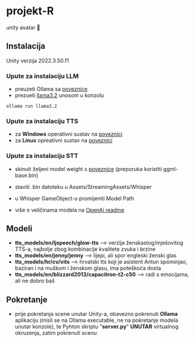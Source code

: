 # projekt-R
unity avatar 👾

## Instalacija
Unity verzija 2022.3.50.f1
### Upute za instalaciju LLM
* preuzeti Ollama sa [poveznice](https://ollama.com)
* prezueti [llama3.2](https://ollama.com/library/llama3.2) unosom u konzolu
```
ollama run llama3.2
```

### Upute za instalaciju TTS
* za **Windows** operativni sustav na [poveznici](https://youtu.be/zRaDe08cUIk?si=m4RBhnSUEjLjH-c0)
* za **Linux** opreativni sustav na [poveznici](https://github.com/coqui-ai/TTS?tab=readme-ov-file#installation)

### Upute za instalaciju STT
* skinuti željeni model weight s [poveznice](https://huggingface.co/ggerganov/whisper.cpp/tree/main) (preporuka koristiti ggml-base.bin)
* staviti .bin datoteku u Assets/StreamingAssets/Whisper 
* u Whisper GameObject-u promijeniti Model Path

* više o veličinama modela na [OpenAi readme](https://github.com/openai/whisper#available-models-and-languages)

## Modeli
* **tts_models/en/ljspeech/glow-tts** --> verzija ženskastog/mješovitog TTS-a, najbolje zbog kombinacije kvalitete zvuka i brzine
* **tts_models/en/jenny/jenny** --> lijepi, ali spor engleski ženski glas
* **tts_models/hr/cv/vits** --> hrvatski tts koji je asistent Antun spominjao, baziran i na muškom i ženskom glasu, ima poteškoća dosta
* **tts_models/en/blizzard2013/capacitron-t2-c50** --> radi s emocijama, ali ne dobro baš

## Pokretanje
* prije pokretanja scene unutar Unity-a, obavezno pokrenuti **Ollama** aplikaciju (misli se na Ollama executable, ne na pokretanje modela unutar konzole), te Pyhton skriptu "**server.py**" **UNUTAR** virtualnog okruzenja, zatim pokrenuti scenu
